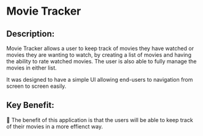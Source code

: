 
# Movie Tracker

## Description: 

Movie Tracker allows a user to keep track of movies they have watched or movies they are wanting to watch, by creating a list of movies and having the ability to rate watched movies. The user is also able to fully manage the movies in either list.

It was designed to have a simple UI allowing end-users to navigation from screen to screen easily. 


## Key Benefit:

🎯 The benefit of this application is that the users will be able to keep track of their movies in a more effienct way.

